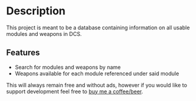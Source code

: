 # Description

This project is meant to be a database containing information on all usable modules and weapons in DCS.

## Features

* Search for modules and weapons by name
* Weapons available for each module referenced under said module

This will always remain free and without ads, however if you would like to support development feel free to [buy me a coffee/beer](https://www.buymeacoffee.com/dcsdb).

